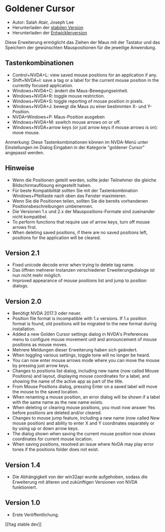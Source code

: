 # Goldener Cursor #

* Autor: Salah Atair, Joseph Lee
* Herunterladen der [stabilen Version][1]
* Herunterladen der [Entwicklerversion][2]

Diese Erweiterung ermöglicht das Ziehen der Maus mit der Tastatur und das
Speichern der gewünschten Mauspositionen für die jeweilige Anwendung.

## Tastenkombinationen

* Control+NVDA+L: view saved mouse positions for an application if any.
* Shift+NVDA+l: save a tag or a label for the current mouse position in the
  currently focused application.
* Windows+NVDA+C: ändert die Maus-Bewegungseinheit.
* Windows+NVDA+R: toggle mouse restriction.
* Windows+NVDA+S: toggle reporting of mouse position in pixels.
* Windows+NVDA+J: bewegt die Maus zu einer bestimmten X- und Y-Position.
* NVDA+Windows+P: Maus-Position ausgeben
* Windows+NVDA+M: sswitch mouse arrows on or off.
* Windows+NVDA+arrow keys (or just arrow keys if mouse arrows is on): move
  mouse.

Anmerkung: Diese Tastenkombinationen können im NVDA-Menü unter Einstellungen
im Dialog Eingaben in der Kategorie "goldener Cursor" angepasst werden.

## Hinweise

* Wenn die Positionen geteilt werden, sollte jeder Teilnehmer die gleiche
  Bildschirmauflösung eingestellt haben.
* Für beste Kompatibilität sollten Sie mit der Tastenkombination
  Windows+Pfeiltaste nach oben das Fenster maximieren.
* Wenn Sie die Positionen teilen, sollten Sie die bereits vorhandenen
  Positionsbeschreibungen umbenennen.
* Die Versionen 1.x und 2.x der Mauspositions-Formate sind zueinander nicht
  kompatibel.
* To perform functions that require use of arrow keys, turn off mouse arrows
  first.
* When deleting saved positions, if there are no saved positions left,
  positions for the application will be cleared.

## Version 2.1

* Fixed unicode decode error when trying to delete tag name.
* Das öffnen mehrerer Instanzen verschiedener Erweiterungsdialoge ist nun
  nicht mehr möglich.
* Improved appearance of mouse positions list and jump to position dialogs.

## Version 2.0

* Benötigt NVDA 2017.3 oder neuer.
* Position file format is incompatible with 1.x versions. If 1.x position
  format is found, old positions will be migrated to the new format during
  installation.
* Added a new Golden Cursor settings dialog in NVDA's Preferences menu to
  configure mouse movement unit and announcement of mouse positions as mouse
  moves.
* Mehrere Meldungen dieser Erweiterung haben sich geändert.
* When toggling various settings, toggle tone will no longer be heard.
* You can now enter mouse arrows mode where you can move the mouse by
  pressing just arrow keys.
* Changes to positions list dialog, including new name (now called Mouse
  Positions) and layout, displaying mouse coordinates for a label, and
  showing the name of the active app as part of the title.
* From Mouse Positions dialog, pressing Enter on a saved label will move the
  mouse to the saved location.
* When renaming a mouse position, an error dialog will be shown if a label
  with the same name as the new name exists.
* When deleting or clearing mouse positions, you must now answer Yes before
  positions are deleted and/or cleared.
* Changes to mouse jump feature, including a new name (now called New mouse
  position) and ability to enter X and Y coordinates separately or by using
  up or down arrow keys.
* The dialog shown when saving the current mouse position now shows
  coordinates for current mouse location.
* When saving positions, resolved an issue where NvDA may play error tones
  if the positions folder does not exist.

## Version 1.4

* Die Abhängigkeit von der win32api  wurde aufgehoben, sodass die
  Erweiterung mit älteren und zukünftigen Versionen von NVDA funktioniert.

## Version 1.0

* Erste Veröffentlichung.

[[!tag stable dev]]

[1]: https://addons.nvda-project.org/files/get.php?file=gc

[2]: https://addons.nvda-project.org/files/get.php?file=gc-dev
